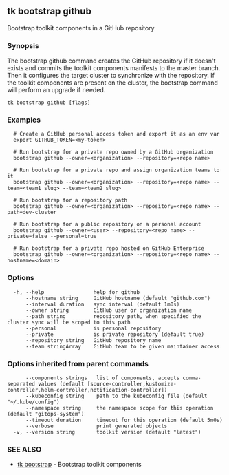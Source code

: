 ## tk bootstrap github

Bootstrap toolkit components in a GitHub repository

### Synopsis

The bootstrap github command creates the GitHub repository if it doesn't exists and
commits the toolkit components manifests to the master branch.
Then it configures the target cluster to synchronize with the repository.
If the toolkit components are present on the cluster,
the bootstrap command will perform an upgrade if needed.

```
tk bootstrap github [flags]
```

### Examples

```
  # Create a GitHub personal access token and export it as an env var
  export GITHUB_TOKEN=<my-token>

  # Run bootstrap for a private repo owned by a GitHub organization
  bootstrap github --owner=<organization> --repository=<repo name>

  # Run bootstrap for a private repo and assign organization teams to it
  bootstrap github --owner=<organization> --repository=<repo name> --team=<team1 slug> --team=<team2 slug>

  # Run bootstrap for a repository path
  bootstrap github --owner=<organization> --repository=<repo name> --path=dev-cluster

  # Run bootstrap for a public repository on a personal account
  bootstrap github --owner=<user> --repository=<repo name> --private=false --personal=true 

  # Run bootstrap for a private repo hosted on GitHub Enterprise
  bootstrap github --owner=<organization> --repository=<repo name> --hostname=<domain>

```

### Options

```
  -h, --help                help for github
      --hostname string     GitHub hostname (default "github.com")
      --interval duration   sync interval (default 1m0s)
      --owner string        GitHub user or organization name
      --path string         repository path, when specified the cluster sync will be scoped to this path
      --personal            is personal repository
      --private             is private repository (default true)
      --repository string   GitHub repository name
      --team stringArray    GitHub team to be given maintainer access
```

### Options inherited from parent commands

```
      --components strings   list of components, accepts comma-separated values (default [source-controller,kustomize-controller,helm-controller,notification-controller])
      --kubeconfig string    path to the kubeconfig file (default "~/.kube/config")
      --namespace string     the namespace scope for this operation (default "gitops-system")
      --timeout duration     timeout for this operation (default 5m0s)
      --verbose              print generated objects
  -v, --version string       toolkit version (default "latest")
```

### SEE ALSO

* [tk bootstrap](tk_bootstrap.md)	 - Bootstrap toolkit components

